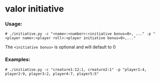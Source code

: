 # valor initiative

### Usage:

```
# ./initiative.py -c "<name>:<number>:<initiative bonus=0>, ..." -p "<player name>:<player roll>:<player initiative bonus=0>,..."
```
The `<initiative bonus>` is optional and will default to 0

### Examples:

```
# ./initiative.py -c "creature1:12:1, creature2:1" -p "player1:4, player2:9, player3:2, player4:7, player5:5"
```
